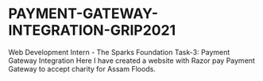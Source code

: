 # PAYMENT-GATEWAY-INTEGRATION-GRIP2021
Web Development Intern - The Sparks Foundation
Task-3: Payment Gateway Integration
Here I have created a website with Razor pay Payment Gateway to accept charity for Assam Floods.
